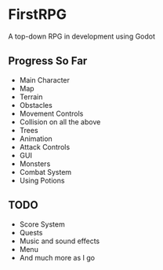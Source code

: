 # FirstRPG
A top-down RPG in development using Godot

Progress So Far
----
- Main Character
- Map
- Terrain
- Obstacles
- Movement Controls
- Collision on all the above
- Trees
- Animation
- Attack Controls
- GUI
- Monsters
- Combat System
- Using Potions

TODO
----
- Score System
- Quests
- Music and sound effects
- Menu
- And much more as I go 